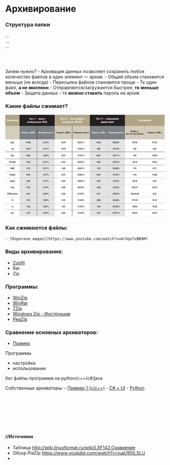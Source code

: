 # Архивирование 

### Структура папки 
...  
...  
...  


<br></br>

Зачем нужно? 
    - Архивация данных позволяет сохранить любое количество файлов в один элемент — архив.
    - Общий объем становится меньше (не всегда)
    - Пересылка файлов становится проще
      - Тк один файл, **а не миллион**
      - Отправляется/загружается быстрее, **тк меньше объем**
    - Защита данных - тк **можно ставить** пароль на архив

### Какие файлы сжимает?
![table_arch][id_0]

### Как сжимаются файлы: 
    - [Короткое видео](https://www.youtube.com/watch?v=ArUqn7vBB4M)

### Виды архивирования: 
- [Zopfli](https://habr.com/ru/post/171181/)
- Rar
- Zip

### Программы: 
- [WinZip](https://www.winzip.com/ru/) 
- [WinRar](https://www.win-rar.com/start.html?&L=4) 
- [7Zip](https://7-zip.org.ua/ru/)
- [Windows Zip - Инструкция](https://support.microsoft.com/ru-ru/windows/запаковка-и-распаковка-файлов-8d28fa72-f2f9-712f-67df-f80cf89fd4e5) 
- [PeaZip](https://peazip.github.io/)

### Сравнение основных архиваторов: 
  - [Пример](https://mywebpc.ru/manual/arhivatory-dlya-windows/)



Программы 
+ настройка 
+ использование 

бат файлы 
программа на python/c++/c#/java

Собственные архиваторы: 
    - [Пример 1 (с/с++)](https://www.youtube.com/watch?v=GBJl8yxxyzg)
    - [C# + UI](https://www.youtube.com/watch?v=vbGFRzzs4Hw)
    - [Python](https://www.youtube.com/watch?v=tQFKjHD5fvw)


<br></br>
<br></br>
<br></br>

[id_0]: /End/Belem_Ru/Данные/img/table_arch.jpg
#### //Источники
 - Таблица http://wiki.linuxformat.ru/wiki/LXF142:Сравнение
 - Обзор PiaZip https://www.youtube.com/watch?v=juaU95lLXLU
 - 
